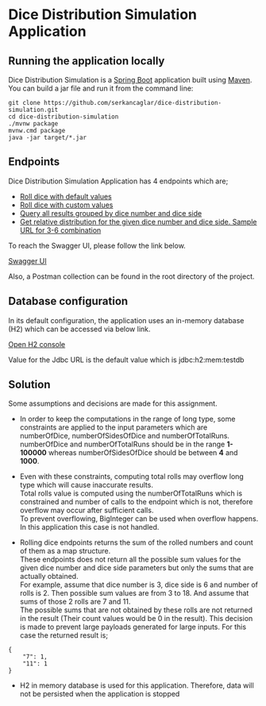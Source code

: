 # Dice Distribution Simulation Application

## Running the application locally
Dice Distribution Simulation is a [Spring Boot](https://spring.io/guides/gs/spring-boot) application built using [Maven](https://spring.io/guides/gs/maven/). You can build a jar file and run it from the command line:


```
git clone https://github.com/serkancaglar/dice-distribution-simulation.git
cd dice-distribution-simulation
./mvnw package
mvnw.cmd package
java -jar target/*.jar
```

## Endpoints

Dice Distribution Simulation Application has 4 endpoints which are;

<ul>

<li><a href="http://localhost:8080/dice-distribution-simulation/api/v1/roll/default">Roll dice with default values</a></li>

<li><a href="http://localhost:8080/dice-distribution-simulation/api/v1/roll/custom">Roll dice with custom values</a></li>

<li><a href="http://localhost:8080/dice-distribution-simulation/api/v1/get/all">Query all results grouped by dice number and dice side</a></li>

<li><a href="http://localhost:8080/dice-distribution-simulation/api/v1/get/relative-distribution/3/6">Get relative distribution for the given dice number and dice side. Sample URL for 3-6 combination</a></li>

</ul>

To reach the Swagger UI, please follow the link below.

<a href="http://localhost:8080/dice-distribution-simulation/api/v1/swagger-ui/index.html">Swagger UI</a>

Also, a Postman collection can be found in the root directory of the project.

## Database configuration

In its default configuration, the application uses an in-memory database (H2) which can be accessed via below link.

<a href="http://localhost:8080/dice-distribution-simulation/h2-console">Open H2 console</a>

Value for the Jdbc URL is the default value which is jdbc:h2:mem:testdb

## Solution


Some assumptions and decisions are made for this assignment.


<ul>
	<li>
	<p>In order to keep the computations in the range of long type, some constraints are applied to the input parameters which are numberOfDice, numberOfSidesOfDice and numberOfTotalRuns.</br>
	numberOfDice and numberOfTotalRuns should be in the range <b>1-100000</b> whereas numberOfSidesOfDice should be between <b>4</b> and <b>1000</b>.</p>
	</li>
	<li>
	<p>Even with these constraints, computing total rolls may overflow long type which will cause inaccurate results.</br>
	Total rolls value is computed using the numberOfTotalRuns which is constrained and number of calls to the endpoint which is not, therefore overflow may occur after sufficient calls.<br/>
	To prevent overflowing, BigInteger can be used when overflow happens. In this application this case is not handled.</p>
	</li>
	<li>
	Rolling dice endpoints returns the sum of the rolled numbers and count of them as a map structure.<br/>
	These endpoints does not return all the possible sum values for the given dice number and dice side parameters but only the sums that are actually obtained.<br/>
	For example, assume that dice number is 3, dice side is 6 and number of rolls is 2. Then possible sum values are from 3 to 18. And assume that sums of those 2 rolls are 7 and 11.<br/>
	The possible sums that are not obtained by these rolls are not returned in the result (Their count values would be 0 in the result). This decision is made to prevent large payloads generated for large inputs. For this case the returned result is;
	</li>
</ul>

	{
		"7": 1,
		"11": 1
	}


<ul>
	<li>
	<p>H2 in memory database is used for this application. Therefore, data will not be persisted when the application is stopped</p>
	</li>
</ul>
